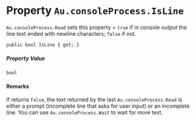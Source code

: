 # Property `Au.consoleProcess.IsLine`

`Au.consoleProcess.Read` sets this property = `true` if in console output the line text ended with newline characters; `false` if not.

```
public bool IsLine { get; }
```

##### Property Value

`bool`

#### Remarks

If returns `false`, the text returned by the last `Au.consoleProcess.Read` is either a prompt (incomplete line that asks for user input) or an incomplete line. You can use `Au.consoleProcess.Wait` to wait for more text.